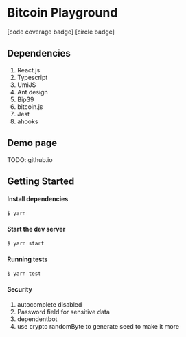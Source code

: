 # Bitcoin Playground

[code coverage badge] [circle badge]

## Dependencies

1. React.js
2. Typescript
3. UmiJS
4. Ant design
5. Bip39
6. bitcoin.js
7. Jest
8. ahooks

## Demo page

TODO: github.io

## Getting Started

#### Install dependencies

```bash
$ yarn
```

#### Start the dev server
```bash
$ yarn start
```

#### Running tests
```bash
$ yarn test
```

#### Security

1. autocomplete disabled 
2. Password field for sensitive data
3. dependentbot
4. use crypto randomByte to generate seed to make it more 
